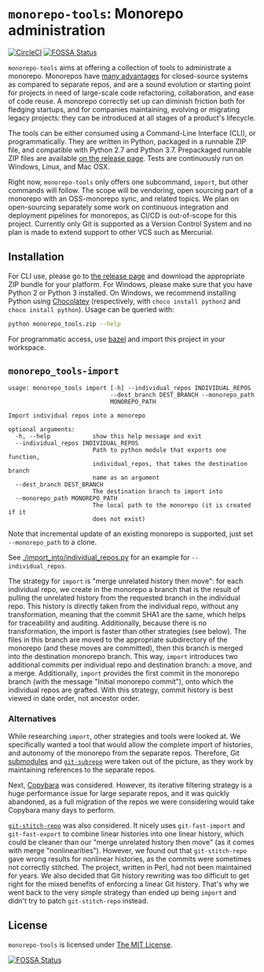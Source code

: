 # `monorepo-tools`: Monorepo administration

[![CircleCI](https://circleci.com/gh/hchauvin/monorepo-tools/tree/master.svg?style=svg)](https://circleci.com/gh/hchauvin/monorepo-tools/tree/master)
[![FOSSA Status](https://app.fossa.io/api/projects/git%2Bgithub.com%2Fhchauvin%2Fmonorepo-tools.svg?type=shield)](https://app.fossa.io/projects/git%2Bgithub.com%2Fhchauvin%2Fmonorepo-tools?ref=badge_shield)

`monorepo-tools` aims at offering a collection of tools to administrate a
monorepo.  Monorepos have
[many advantages](https://en.wikipedia.org/wiki/Monorepo) for closed-source systems
as compared to separate repos, and are a sound evolution or starting point for projects
in need of large-scale code refactoring, collaboration, and ease of code
reuse.  A monorepo correctly set up can diminish friction both for
fledging startups, and for companies maintaining, evolving or migrating
legacy projects: they can be introduced at all stages of a product's lifecycle.

The tools can be either consumed using a Command-Line Interface (CLI),
or programmatically.  They are written in Python, packaged in a runnable ZIP
file, and compatible with Python 2.7 and Python 3.7.  Prepackaged runnable
ZIP files are available
[on the release page](https://github.com/hchauvin/monorepo-tools/releases).
Tests are continuously run on Windows, Linux, and Mac OSX.

Right now, `monorepo-tools` only offers one subcommand, `import`, but other
commands will follow.  The scope will be vendoring, open sourcing part of
a monorepo with an OSS-monorepo sync, and related topics.  We plan on
open-sourcing separately some work on continuous integration and 
deployment pipelines for monorepos, as CI/CD is out-of-scope for this project.
Currently only Git is supported as a Version Control System and no plan
is made to extend support to other VCS such as Mercurial.

## Installation

For CLI use, please go to [the release page](https://github.com/hchauvin/monorepo-tools/releases)
and download the appropriate ZIP bundle for your platform.  For Windows,
please make sure that you have Python 2 or Python 3 installed.  On Windows, we
recommend installing Python using [Chocolatey](https://chocolatey.org) (respectively,
with `choco install python2` and `choco install python`).  Usage can be queried with:

```bash
python monorepo_tools.zip --help
```

For programmatic access, use [bazel](https://bazel.build/) and import
this project in your workspace.

## `monorepo_tools-import`

```
usage: monorepo_tools import [-h] --individual_repos INDIVIDUAL_REPOS
                             --dest_branch DEST_BRANCH --monorepo_path
                             MONOREPO_PATH

Import individual repos into a monorepo

optional arguments:
  -h, --help            show this help message and exit
  --individual_repos INDIVIDUAL_REPOS
                        Path to python module that exports one function,
                        individual_repos, that takes the destination branch
                        name as an argument
  --dest_branch DEST_BRANCH
                        The destination branch to import into
  --monorepo_path MONOREPO_PATH
                        The local path to the monorepo (it is created if it
                        does not exist)
```

Note that incremental update of an existing monorepo is supported, just
set `--monorepo_path` to a clone.

See [./import_into/individual_repos.py]() for an example for `--individual_repos`.

The strategy for `import` is "merge unrelated history then move": for each
individual repo, we create in the monorepo a branch that is the result
of pulling the unrelated history from the requested branch in the individual
repo.  This history is directly taken from the individual repo, without
any transformation, meaning that the commit SHA1 are the same, which helps
for traceability and auditing.  Additionally, because there is no
transformation, the import is faster than other strategies (see below).
The files in this branch are moved to the appropriate subdirectory of the
monorepo (and these moves are committed), then this branch is merged into
the destination monorepo branch.  This way, `import` introduces two
additional commits per individual repo and destination branch: a move,
and a merge.  Additionally, `import` provides the first commit in the
monorepo branch (with the message "Initial monorepo commit"), onto which
the individual repos are grafted.  With this strategy, commit history is best
viewed in date order, not ancestor order.

### Alternatives

While researching `import`, other strategies and tools were looked at.  We
specifically wanted a tool that would allow the complete import of histories,
and autonomy of the monorepo from the separate repos.  Therefore, Git
[submodules](https://git-scm.com/book/en/v2/Git-Tools-Submodules)
and [`git-subrepo`](https://github.com/ingydotnet/git-subrepo) were taken
out of the picture, as they work by maintaining references to the separate repos.

Next, [Copybara](https://github.com/google/copybara) was
considered.  However, its iterative filtering strategy is a huge
performance issue for large separate repos, and it was quickly abandoned,
as a full migration of the repos we were considering would take Copybara
many days to perform.

[`git-stitch-repo`](https://metacpan.org/pod/git-stitch-repo)
was also considered.  It nicely uses `git-fast-import` and `git-fast-export`
to combine linear histories into one linear history, which could be cleaner 
than our "merge unrelated history then move" (as it comes with merge "nonlinearities").
However, we found out that `git-stitch-repo` gave wrong results for nonlinear histories, as
the commits were sometimes not correctly stitched.  The project, written in Perl, had not
been maintained for years.  We also decided that Git history
rewriting was too difficult to get right for the mixed benefits
of enforcing a linear Git history.  That's why we went back to the
very simple strategy than ended up being `import` and didn't try to patch
`git-stitch-repo` instead.

## License

`monorepo-tools` is licensed under [The MIT License](./LICENSE).


[![FOSSA Status](https://app.fossa.io/api/projects/git%2Bgithub.com%2Fhchauvin%2Fmonorepo-tools.svg?type=large)](https://app.fossa.io/projects/git%2Bgithub.com%2Fhchauvin%2Fmonorepo-tools?ref=badge_large)